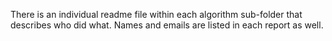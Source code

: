 There is an individual readme file within each algorithm sub-folder that describes who did what. Names and emails are listed in each report as well.
